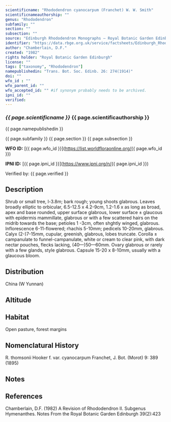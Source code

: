 ```yaml
---
scientificname: "Rhododendron cyanocarpum (Franchet) W. W. Smith"
scientificnameauthorship: ""
genus: "Rhododendron"
subfamily: ""
section: ""
subsection: ""
source: "Edinburgh Rhododendron Monographs – Royal Botanic Garden Edinburgh"
identifier: "https://data.rbge.org.uk/service/factsheets/Edinburgh_Rhododendron_Monographs.xhtml"
author: "Chamberlain, D.F."
created: "1982"
rights holder: "Royal Botanic Garden Edinburgh"
license: ""
tags: ["taxonomy", "Rhododendron"]
namepublishedin: "Trans. Bot. Soc. Edinb. 26: 274(1914)"
doi: ""
wfo_id : ""
wfo_parent_id: ""
wfo_accepted_id: "" #if synonym probably needs to be archived.                      
ipni_id: ""
verified:
---
```

### _{{ page.scientificname }}_ {{ page.scientificauthorship }}
 {{ page.namepublishedin }}

{{ page.subfamily }} {{ page.section }} {{ page.subsection }}

**WFO ID:** [{{ page.wfo_id }}](https://list.worldfloraonline.org/{{ page.wfo_id }})

**IPNI ID:** [{{ page.ipni_id }}](https://www.ipni.org/n/{{ page.ipni_id }})

Verified by: {{ page.verified }}



## Description
Shrub or small tree, l-3.8m; bark rough; young shoots glabrous. Leaves broadly elliptic to orbicular, 6.5-12.5 x 4.2-9cm, 1.2-1.6 x as long as broad, apex and base rounded, upper surface glabrous, lower surface ± glaucous with epidermis mammillate, glabrous or with a few scattered hairs on the midrib towards the base; petioles 1 -3cm, often shghtly winged, glabrous. Inflorescence 6-11-flowered; rhachis 5-10mm; pedicels 10-20mm, glabrous. Calyx (2-)7-15mm, cupular, greenish, glabrous, lobes truncate. Corolla ± campanulate to funnel-campanulate, white or cream to clear pink, with dark nectar pouches, flecks lacking, (40—)50—60mm. Ovary glabrous or rarely with a few glands, style glabrous. Capsule 15-20 x 8-10mm, usually with a glaucous bloom.

## Distribution
China (W Yunnan)

## Altitude


## Habitat
Open pasture, forest margins

## Nomenclatural History
R. thomsonii Hooker f. var. cyanocarpum Franchet, J. Bot. (Morot) 9: 389 (1895)
                       
## Notes


## References

Chamberlain, D.F. (1982) A Revision of Rhododendron II. Subgenus Hymenanthes. Notes From the Royal Botanic Garden Edinburgh 39(2):423
